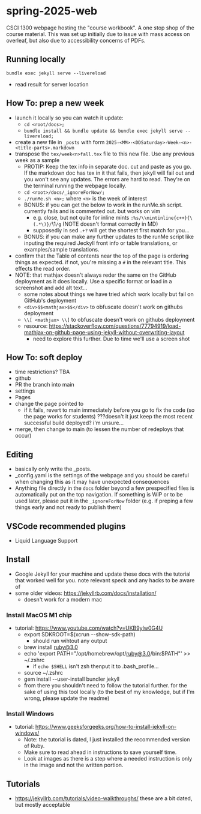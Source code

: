 # spring-2025-web
CSCI 1300 webpage hosting the "course workbook". A one stop shop of the course material. This was set up initially due to issue with mass access on overleaf, but also due to accessibility concerns of PDFs.

## Running locally
`bundle exec jekyll serve --livereload`
*  read result for server location

## How To: prep a new week
- launch it locally so you can watch it update: 
    - `cd <root/docs>;`
    - `bundle install && bundle update && bundle exec jekyll serve --livereload;`
- create a new file in `_posts` with form `2025-<MM>-<DDSaturday>-Week-<n>-<title-parts>.markdown`
- transpose the `tex/week<n>fall.tex` file to this new file. Use any previous week as a sample
    - PROTIP: Keep the tex info in separate doc. cut and paste as you go. If the markdown doc has tex in it that fails, then jekyll will fail out and you won't see any updates. The errors are hard to read. They're on the terminal running the webpage locally.
    - `cd <root>/docs/_ignoreForNow/;`
    - `./runMe.sh <n>;` where `<n>` is the week of interest
    - BONUS: if you can get the below to work in the runMe.sh script. currently fails and is commented out. but works on vim
        - e.g. close, but not quite for inline mints `:%s/\\mintinline{c++}{\(.*\)}/`\1`/g` (NOTE doesn't format correctly in MD)
        - supposedly in sed `.+?` will get the shortest first match for you...
    - BONUS: if you can make any further updates to the runMe script like inputing the required Jeckyll front info or table translations, or examples/sample translations.
- confirm that the Table of contents near the top of the page is ordering things as expected. if not, you're missing a `#` in the relevant title. This effects the read order.
- NOTE: that mathjax doesn't always reder the same on the GitHub deployment as it does locally. Use a specific format or load in a screenshot and add alt text...
    - some notes about things we have tried which work locally but fail on GitHub's deployment
    - `<div>$$<mathjax>$$</div>` to obfuscate doesn't work on githubs deployment
    - `\\[ <mathjax> \\]`  to obfuscate doesn't work on githubs deployment
    - resource: https://stackoverflow.com/questions/77794919/load-mathjax-on-github-page-using-jekyll-without-overwriting-layout
        - need to explore this further. Due to time we'll use a screen shot
        



## How To: soft deploy
- time restrictions? TBA
- github
- PR the branch into main
- settings
- Pages
- change the page pointed to
    - if it fails, revert to main immediately before you go to fix the code (so the page works for students) ???doesn't it just keep the most recent successful build deployed? i'm unsure...
- merge, then change to main (to lessen the number of redeploys that occur)


## Editing
- basically only write the _posts.
- _config.yaml is the settings of the webpage and you should be careful when changing this as it may have unexpected consequences
- Anything file directly in the `docs` folder beyond a few prespecified files is automatically  put on the top navigation. If something is WIP or to be used later, please put it in the `_ignoreForNow` folder (e.g. if preping a few things early and not ready to publish them)


## VSCode recommended plugins
- Liquid Language Support


## Install
- Google Jekyll for your machine and update these docs with the tutorial that worked well for you. note relevant speck and any hacks to be aware of
- some older videos: https://jekyllrb.com/docs/installation/
    - doesn't work for a modern mac

### Install MacOS M1 chip
- tutorial: https://www.youtube.com/watch?v=UKB9ylw0G4U 
    - export SDKROOT=$(xcrun --show-sdk-path)
        - should run wihtout any output
    - brew install ruby@3.0
    - echo 'export PATH="/opt/homebrew/opt/ruby@3.0/bin:$PATH"' >> ~/.zshrc
        - if `echo $SHELL` isn't zsh thenput it to .bash_profile...
    - source ~/.zshrc
    - gem install --user-install bundler jekyll
    - from there you shouldn't need to follow the tutorial further. for the sake of using this tool locally (to the best of my knowledge, but if I'm wrong, please update the readme)

### Install Windows
- tutorial: https://www.geeksforgeeks.org/how-to-install-jekyll-on-windows/
    - Note: the tutorial is dated, I just installed the recommended version of Ruby.
    - Make sure to read ahead in instructions to save yourself time.
    - Look at images as there is a step where a needed instruction is only in the image and not the written portion.


## Tutorials
- https://jekyllrb.com/tutorials/video-walkthroughs/ these are a bit dated, but mostly acceptable

